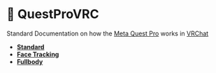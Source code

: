 # 🥽 QuestProVRC
Standard Documentation on how the [Meta Quest Pro](https://www.meta.com/quest/quest-pro/) works in [VRChat](https://vrchat.com/)
* **[Standard](https://github.com/NotMeowter/QuestProVRC/blob/main/Standard.md)**
* **[Face Tracking](https://github.com/NotMeowter/QuestProVRC/blob/main/FaceTracking.md)**
* **[Fullbody](wip)**
